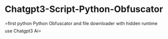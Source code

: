 # Chatgpt3-Script-Python-Obfuscator

⭐️first python Python Obfuscator and file downloader with hidden runtime use Chatgpt3 Ai⭐️
